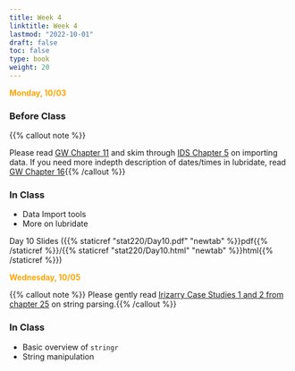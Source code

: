 ```yaml
---
title: Week 4 
linktitle: Week 4
lastmod: "2022-10-01"
draft: false  
toc: false  
type: book  
weight: 20
---
```



<span style="color:orange">**Monday, 10/03**</span>

### Before Class

{{% callout note %}}

Please read [GW Chapter 11](https://r4ds.had.co.nz/data-import.html) and skim through [IDS Chapter 5](https://rafalab.github.io/dsbook/importing-data.html) on importing data. If you need more indepth description of dates/times in lubridate, read [GW Chapter 16](https://r4ds.had.co.nz/dates-and-times.html){{% /callout %}}

### In Class

- Data Import tools
- More on lubridate


Day 10 Slides ({{% staticref "stat220/Day10.pdf" "newtab" %}}pdf{{% /staticref %}}/{{% staticref "stat220/Day10.html" "newtab" %}}html{{% /staticref %}}) 

<span style="color:orange">**Wednesday, 10/05**</span>


{{% callout note %}}
Please gently read [Irizarry Case Studies 1 and 2 from chapter 25](https://rafalab.github.io/dsbook/string-processing.html) on string parsing.{{% /callout %}}

### In Class

- Basic overview of `stringr`
- String manipulation 

<!-- Day 11 Slides ({{% staticref "stat220/Day11.pdf" "newtab" %}}pdf{{% /staticref %}}/{{% staticref "stat220/Day11.html" "newtab" %}}html{{% /staticref %}}) -->

